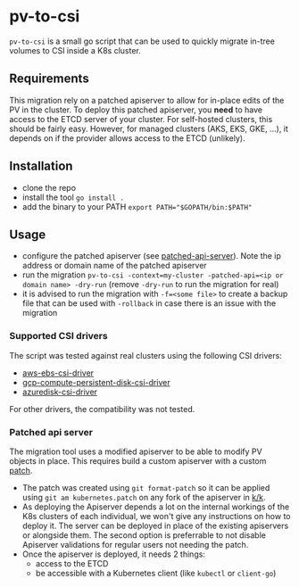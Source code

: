 # pv-to-csi

`pv-to-csi` is a small go script that can be used to quickly migrate in-tree volumes to CSI inside a K8s cluster.

## Requirements

This migration rely on a patched apiserver to allow for in-place edits of the PV in the cluster. To deploy this patched apiserver, you __need__ to have access to the ETCD server of your cluster. For self-hosted clusters, this should be fairly easy. However, for managed clusters (AKS, EKS, GKE, ...), it depends on if the provider allows access to the ETCD (unlikely).

## Installation

- clone the repo
- install the tool `go install .`
- add the binary to your PATH `export PATH="$GOPATH/bin:$PATH"`

## Usage

- configure the patched apiserver (see [patched-api-server](#patched-api-server)). Note the ip address or domain name of the patched apiserver
- run the migration `pv-to-csi -context=my-cluster -patched-api=<ip or domain name> -dry-run` (remove `-dry-run` to run the migration for real)
- it is advised to run the migration with `-f=<some file>` to create a backup file that can be used with `-rollback` in case there is an issue with the migration

### Supported CSI drivers

The script was tested against real clusters using the following CSI drivers:

- [aws-ebs-csi-driver](https://github.com/kubernetes-sigs/aws-ebs-csi-driver)
- [gcp-compute-persistent-disk-csi-driver](https://github.com/kubernetes-sigs/gcp-compute-persistent-disk-csi-driver)
- [azuredisk-csi-driver](https://github.com/kubernetes-sigs/azuredisk-csi-driver)

For other drivers, the compatibility was not tested.

### Patched api server

The migration tool uses a modified apiserver to be able to modify PV objects in place. This requires build a custom apiserver with a custom [patch](./kubernetes.patch).

- The patch was created using `git format-patch` so it can be applied using `git am kubernetes.patch` on any fork of the apiserver in [k/k](https://github.com/kubernetes/kubernetes).
- As deploying the Apiserver depends a lot on the internal workings of the K8s clusters of each individual, we won't give any instructions on how to deploy it. The server can be deployed in place of the existing apiservers or alongside them. The second option is preferrable to not disable Apiserver validations for regular users not needing the patch.
- Once the apiserver is deployed, it needs 2 things:
  - access to the ETCD
  - be accessible with a Kubernetes client (like `kubectl` or `client-go`)
